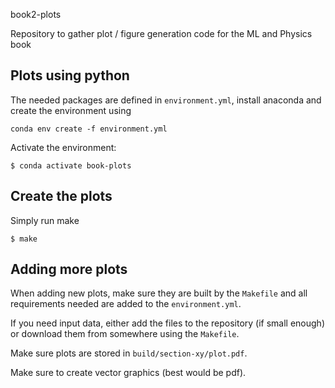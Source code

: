  book2-plots

Repository to gather plot / figure generation code for the ML and Physics book


## Plots using python

The needed packages are defined in `environment.yml`, install anaconda and
create the environment using

```
conda env create -f environment.yml
```

Activate the environment:

```
$ conda activate book-plots
```


## Create the plots

Simply run make

```
$ make
```


## Adding more plots

When adding new plots, make sure they are built by the `Makefile` and
all requirements needed are added to the `environment.yml`.

If you need input data, either add the files to the repository (if small enough)
or download them from somewhere using the `Makefile`.

Make sure plots are stored in `build/section-xy/plot.pdf`.

Make sure to create vector graphics (best would be pdf).
